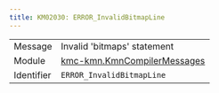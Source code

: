 ```yaml
---
title: KM02030: ERROR_InvalidBitmapLine
---
```


|            |           |
|------------|---------- |
| Message    | Invalid 'bitmaps' statement |
| Module     | [kmc-kmn.KmnCompilerMessages](kmc-kmn.kmncompilermessages) |
| Identifier | `ERROR_InvalidBitmapLine` |


